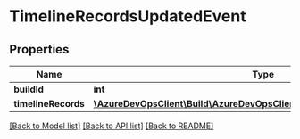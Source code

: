 # TimelineRecordsUpdatedEvent

## Properties
Name | Type | Description | Notes
------------ | ------------- | ------------- | -------------
**buildId** | **int** |  | [optional] 
**timelineRecords** | [**\AzureDevOpsClient\Build\AzureDevOpsClient\Build\Model\TimelineRecord[]**](TimelineRecord.md) |  | [optional] 

[[Back to Model list]](../README.md#documentation-for-models) [[Back to API list]](../README.md#documentation-for-api-endpoints) [[Back to README]](../README.md)


